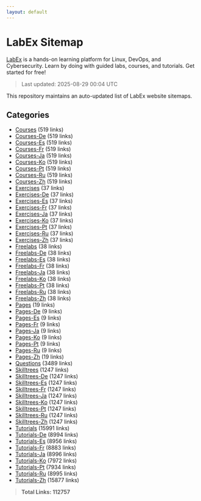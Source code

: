 ```yaml
---
layout: default
---
```


# LabEx Sitemap

[LabEx](https://labex.io) is a hands-on learning platform for Linux, DevOps, and Cybersecurity. Learn by doing with guided labs, courses, and tutorials. Get started for free!

> Last updated: 2025-08-29 00:04 UTC

This repository maintains an auto-updated list of LabEx website sitemaps.

## Categories

- [Courses](categories/courses.md) (519 links)
- [Courses-De](categories/courses-de.md) (519 links)
- [Courses-Es](categories/courses-es.md) (519 links)
- [Courses-Fr](categories/courses-fr.md) (519 links)
- [Courses-Ja](categories/courses-ja.md) (519 links)
- [Courses-Ko](categories/courses-ko.md) (519 links)
- [Courses-Pt](categories/courses-pt.md) (519 links)
- [Courses-Ru](categories/courses-ru.md) (519 links)
- [Courses-Zh](categories/courses-zh.md) (519 links)
- [Exercises](categories/exercises.md) (37 links)
- [Exercises-De](categories/exercises-de.md) (37 links)
- [Exercises-Es](categories/exercises-es.md) (37 links)
- [Exercises-Fr](categories/exercises-fr.md) (37 links)
- [Exercises-Ja](categories/exercises-ja.md) (37 links)
- [Exercises-Ko](categories/exercises-ko.md) (37 links)
- [Exercises-Pt](categories/exercises-pt.md) (37 links)
- [Exercises-Ru](categories/exercises-ru.md) (37 links)
- [Exercises-Zh](categories/exercises-zh.md) (37 links)
- [Freelabs](categories/freelabs.md) (38 links)
- [Freelabs-De](categories/freelabs-de.md) (38 links)
- [Freelabs-Es](categories/freelabs-es.md) (38 links)
- [Freelabs-Fr](categories/freelabs-fr.md) (38 links)
- [Freelabs-Ja](categories/freelabs-ja.md) (38 links)
- [Freelabs-Ko](categories/freelabs-ko.md) (38 links)
- [Freelabs-Pt](categories/freelabs-pt.md) (38 links)
- [Freelabs-Ru](categories/freelabs-ru.md) (38 links)
- [Freelabs-Zh](categories/freelabs-zh.md) (38 links)
- [Pages](categories/pages.md) (19 links)
- [Pages-De](categories/pages-de.md) (9 links)
- [Pages-Es](categories/pages-es.md) (9 links)
- [Pages-Fr](categories/pages-fr.md) (9 links)
- [Pages-Ja](categories/pages-ja.md) (9 links)
- [Pages-Ko](categories/pages-ko.md) (9 links)
- [Pages-Pt](categories/pages-pt.md) (9 links)
- [Pages-Ru](categories/pages-ru.md) (9 links)
- [Pages-Zh](categories/pages-zh.md) (19 links)
- [Questions](categories/questions.md) (3489 links)
- [Skilltrees](categories/skilltrees.md) (1247 links)
- [Skilltrees-De](categories/skilltrees-de.md) (1247 links)
- [Skilltrees-Es](categories/skilltrees-es.md) (1247 links)
- [Skilltrees-Fr](categories/skilltrees-fr.md) (1247 links)
- [Skilltrees-Ja](categories/skilltrees-ja.md) (1247 links)
- [Skilltrees-Ko](categories/skilltrees-ko.md) (1247 links)
- [Skilltrees-Pt](categories/skilltrees-pt.md) (1247 links)
- [Skilltrees-Ru](categories/skilltrees-ru.md) (1247 links)
- [Skilltrees-Zh](categories/skilltrees-zh.md) (1247 links)
- [Tutorials](categories/tutorials.md) (15991 links)
- [Tutorials-De](categories/tutorials-de.md) (8994 links)
- [Tutorials-Es](categories/tutorials-es.md) (8956 links)
- [Tutorials-Fr](categories/tutorials-fr.md) (8883 links)
- [Tutorials-Ja](categories/tutorials-ja.md) (8996 links)
- [Tutorials-Ko](categories/tutorials-ko.md) (7972 links)
- [Tutorials-Pt](categories/tutorials-pt.md) (7934 links)
- [Tutorials-Ru](categories/tutorials-ru.md) (8995 links)
- [Tutorials-Zh](categories/tutorials-zh.md) (15877 links)

> **Total Links: 112757**
